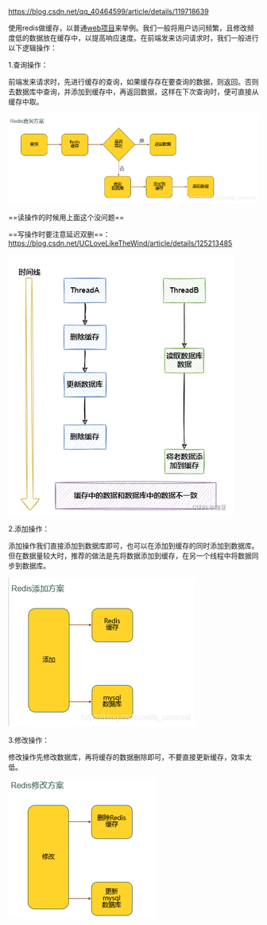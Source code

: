 https://blog.csdn.net/qq_40464599/article/details/119718639

使用redis做缓存，以普通[web项目](https://so.csdn.net/so/search?q=web项目&spm=1001.2101.3001.7020)来举例。我们一般将用户访问频繁，且修改频度低的数据放在缓存中，以提高响应速度。在前端发来访问请求时，我们一般进行以下逻辑操作：

1.查询操作：

前端发来请求时，先进行缓存的查询，如果缓存存在要查询的数据，则返回。否则去数据库中查询，并添加到缓存中，再返回数据，这样在下次查询时，便可直接从缓存中取。

![img](redis%E5%92%8Cmysql%E6%95%B0%E6%8D%AE%E5%90%8C%E6%AD%A5%E6%AD%A5%E9%AA%A4.assets/watermark,type_ZmFuZ3poZW5naGVpdGk,shadow_10,text_aHR0cHM6Ly9ibG9nLmNzZG4ubmV0L2FfY2FyYW1lbA==,size_16,color_FFFFFF,t_70.png)

==读操作的时候用上面这个没问题==

==写操作时要注意延迟双删==：https://blog.csdn.net/UCLoveLikeTheWind/article/details/125213485

![双删](redis%E5%92%8Cmysql%E6%95%B0%E6%8D%AE%E5%90%8C%E6%AD%A5%E6%AD%A5%E9%AA%A4.assets/3f635c330d514aa2bb0858a64c8ad75c.png)



2.添加操作：

添加操作我们直接添加到数据库即可，也可以在添加到缓存的同时添加到数据库。但在数据量较大时，推荐的做法是先将数据添加到缓存，在另一个线程中将数据同步到数据库。

![img](redis%E5%92%8Cmysql%E6%95%B0%E6%8D%AE%E5%90%8C%E6%AD%A5%E6%AD%A5%E9%AA%A4.assets/watermark,type_ZmFuZ3poZW5naGVpdGk,shadow_10,text_aHR0cHM6Ly9ibG9nLmNzZG4ubmV0L2FfY2FyYW1lbA==,size_16,color_FFFFFF,t_70-16883538526343.png)





3.修改操作：

修改操作先修改数据库，再将缓存的数据删除即可，不要直接更新缓存，效率太低。

![img](redis%E5%92%8Cmysql%E6%95%B0%E6%8D%AE%E5%90%8C%E6%AD%A5%E6%AD%A5%E9%AA%A4.assets/20200305104153517.png)